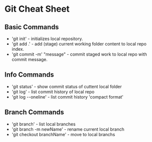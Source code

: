 # Git Cheat Sheet

## Basic Commands
* 'git init' - initializes local repository.
* 'git add .' - add (stage) current working folder content
to local repo index.
* 'git commit -m' "message" - commit staged work to local repo with commit message.

## Info Commands
* 'git status' - show commit status of cuttent local folder
* 'git log' - list commit history of local repo
* 'git log --oneline' - list commit history 'compact format'


## Branch Commands
* 'git branch' - list local branches
* 'git branch -m newName' - rename current local branch
* 'git checkout branchName' - move to local branchs
